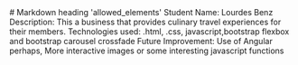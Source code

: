 <!DOCTYPE html>
<html>
<head>
# Markdown heading 'allowed_elements'
<!-- markdownlint-disable MD033 -->
<title>README.md</title>
<body>
Student Name: Lourdes Benz
Description: This a business that provides culinary travel experiences for their members.
Technologies used: .html, .css, javascript,bootstrap flexbox and bootstrap carousel crossfade
Future Improvement: Use of Angular perhaps, More interactive images or some interesting javascript functions  
